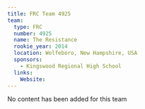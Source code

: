 ```yaml
---
title: FRC Team 4925
team:
  type: FRC
  number: 4925
  name: The Resistance 
  rookie_year: 2014
  location: Wolfeboro, New Hampshire, USA
  sponsors:
    - Kingswood Regional High School
  links:
    Website: 
---
```

No content has been added for this team